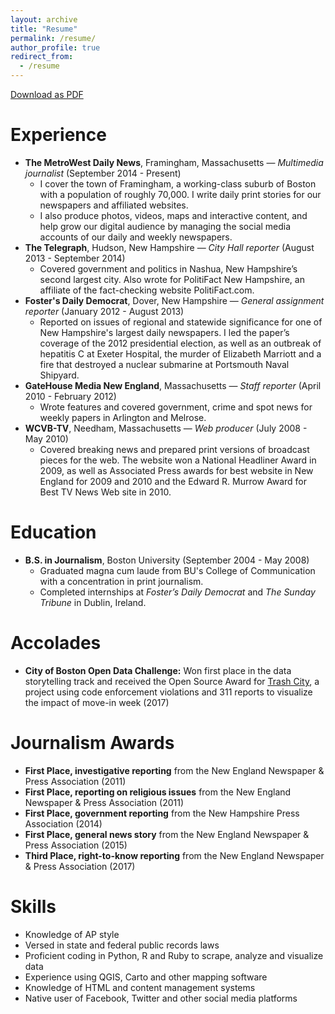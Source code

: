 ```yaml
---
layout: archive
title: "Resume"
permalink: /resume/
author_profile: true
redirect_from:
  - /resume
---
```

[Download as PDF](https://jhaddadin.github.io/files/haddadin_resume_07_2017.pdf)

Experience
======
* **The MetroWest Daily News**, Framingham, Massachusetts — *Multimedia journalist* (September 2014 - Present)
  * I cover the town of Framingham, a working-class suburb of Boston with a population of roughly 70,000. I write daily print stories
  for our newspapers and affiliated websites.
  * I also produce photos, videos, maps and interactive content, and help grow our digital audience by managing the social media
  accounts of our daily and weekly newspapers.
* **The Telegraph**, Hudson, New Hampshire — *City Hall reporter* (August 2013 - September 2014)
  * Covered government and politics in Nashua, New Hampshire’s second largest city. Also wrote for PolitiFact New Hampshire, an affiliate of the fact-checking website PolitiFact.com.
* **Foster's Daily Democrat**, Dover, New Hampshire — *General assignment reporter* (January 2012 - August 2013)
  * Reported on issues of regional and statewide significance for one of New Hampshire's largest daily newspapers. I led the paper’s coverage of the 2012 presidential election, as well as an outbreak of hepatitis C at Exeter Hospital, the murder of Elizabeth Marriott and a fire that destroyed a nuclear submarine at Portsmouth Naval Shipyard.
* **GateHouse Media New England**, Massachusetts — *Staff reporter* (April 2010 - February 2012)
  * Wrote features and covered government, crime and spot news for weekly papers in Arlington and Melrose.
* **WCVB-TV**, Needham, Massachusetts — *Web producer* (July 2008 - May 2010)
  * Covered breaking news and prepared print versions of broadcast pieces for the web. The website won a National Headliner Award in 2009, as well as Associated Press awards for best website in New England for 2009 and 2010 and the Edward R. Murrow Award for Best TV News Web site in 2010.

Education
======
* **B.S. in Journalism**, Boston University (September 2004 - May 2008)
  * Graduated magna cum laude from BU's College of Communication with a concentration in print journalism.
  * Completed internships at *Foster’s Daily Democrat* and *The Sunday Tribune* in Dublin, Ireland.

Accolades
======
* **City of Boston Open Data Challenge:** Won first place in the data storytelling track and received the Open Source Award for [Trash City](http://jhaddadin.github.io/trashcity), a project using code enforcement violations and 311 reports to visualize the impact of move-in week (2017)

Journalism Awards
======
* **First Place, investigative reporting** from the New England Newspaper & Press Association (2011)
* **First Place, reporting on religious issues** from the New England Newspaper & Press Association (2011)
* **First Place, government reporting** from the New Hampshire Press Association (2014)
* **First Place, general news story** from the New England Newspaper & Press Association (2015)
* **Third Place, right-to-know reporting** from the New England Newspaper & Press Association (2017)
  
Skills
======
* Knowledge of AP style
* Versed in state and federal public records laws
* Proficient coding in Python, R and Ruby to scrape, analyze and visualize data
* Experience using QGIS, Carto and other mapping software
* Knowledge of HTML and content management systems
* Native user of Facebook, Twitter and other social media platforms
